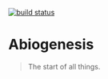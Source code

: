 [![build status](https://secure.travis-ci.org/qualiancy/abiogenesis.png)](http://travis-ci.org/qualiancy/abiogenesis)
# Abiogenesis

> The start of all things.


